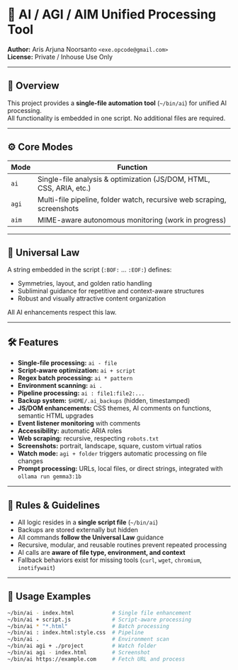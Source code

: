 # 🧠 AI / AGI / AIM Unified Processing Tool

**Author:** Aris Arjuna Noorsanto `<exe.opcode@gmail.com>`  
**License:** Private / Inhouse Use Only  

---

## 📜 Overview

This project provides a **single-file automation tool** (`~/bin/ai`) for unified AI processing.  
All functionality is embedded in one script. No additional files are required.

---

## ⚙️ Core Modes

| Mode | Function |
|------|---------|
| `ai` | Single-file analysis & optimization (JS/DOM, HTML, CSS, ARIA, etc.) |
| `agi` | Multi-file pipeline, folder watch, recursive web scraping, screenshots |
| `aim` | MIME-aware autonomous monitoring (work in progress) |

---

## 📜 Universal Law

A string embedded in the script (`:BOF:` … `:EOF:`) defines:

- Symmetries, layout, and golden ratio handling  
- Subliminal guidance for repetitive and context-aware structures  
- Robust and visually attractive content organization  

All AI enhancements respect this law.

---

## 🛠 Features

- **Single-file processing:** `ai - file`  
- **Script-aware optimization:** `ai + script`  
- **Regex batch processing:** `ai * pattern`  
- **Environment scanning:** `ai .`  
- **Pipeline processing:** `ai : file1:file2:...`  
- **Backup system:** `$HOME/.ai_backups` (hidden, timestamped)  
- **JS/DOM enhancements:** CSS themes, AI comments on functions, semantic HTML upgrades  
- **Event listener monitoring** with comments  
- **Accessibility:** automatic ARIA roles  
- **Web scraping:** recursive, respecting `robots.txt`  
- **Screenshots:** portrait, landscape, square, custom virtual ratios  
- **Watch mode:** `agi + folder` triggers automatic processing on file changes  
- **Prompt processing:** URLs, local files, or direct strings, integrated with `ollama run gemma3:1b`  

---

## 📝 Rules & Guidelines

- All logic resides in a **single script file** (`~/bin/ai`)  
- Backups are stored externally but hidden  
- All commands **follow the Universal Law** guidance  
- Recursive, modular, and reusable routines prevent repeated processing  
- AI calls are **aware of file type, environment, and context**  
- Fallback behaviors exist for missing tools (`curl`, `wget`, `chromium`, `inotifywait`)  

---

## 🚀 Usage Examples

```bash
~/bin/ai - index.html            # Single file enhancement
~/bin/ai + script.js             # Script-aware processing
~/bin/ai * "*.html"              # Batch processing
~/bin/ai : index.html:style.css  # Pipeline
~/bin/ai .                       # Environment scan
~/bin/ai agi + ./project         # Watch folder
~/bin/ai agi - index.html        # Screenshot
~/bin/ai https://example.com     # Fetch URL and process